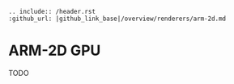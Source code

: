 ```eval_rst
.. include:: /header.rst
:github_url: |github_link_base|/overview/renderers/arm-2d.md
```
# ARM-2D GPU

TODO

